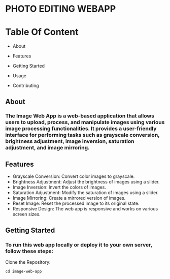 # PHOTO EDITING WEBAPP

# Table Of Content
* About
* Features

* Getting Started
* Usage
* Contributing

## About
### The Image Web App is a web-based application that allows users to upload, process, and manipulate images using various image processing functionalities. It provides a user-friendly interface for performing tasks such as grayscale conversion, brightness adjustment, image inversion, saturation adjustment, and image mirroring.

## Features
* Grayscale Conversion: Convert color images to grayscale.
* Brightness Adjustment: Adjust the brightness of images using a slider.
* Image Inversion: Invert the colors of images.
* Saturation Adjustment: Modify the saturation of images using a slider.
* Image Mirroring: Create a mirrored version of images.
* Reset Image: Reset the processed image to its original state.
* Responsive Design: The web app is responsive and works on various screen sizes.


## Getting Started
### To run this web app locally or deploy it to your own server, follow these steps:
Clone the Repository:
``` git clone https://github.com/yourusername/image-web-app.git
cd image-web-app
```
